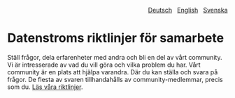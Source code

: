 <p align="right"><a href="CONTRIBUTING-de.md">Deutsch</a> &nbsp; <a href="CONTRIBUTING.md">English</a> &nbsp; <a href="CONTRIBUTING-sv.md">Svenska</a></p>

# Datenstroms riktlinjer för samarbete

Ställ frågor, dela erfarenheter med andra och bli en del av vårt community. Vi är intresserade av vad du vill göra och vilka problem du har. Vårt community är en plats att hjälpa varandra. Där du kan ställa och svara på frågor. De flesta av svaren tillhandahålls av community-medlemmar, precis som du. [Läs våra riktlinjer](https://datenstrom.se/sv/yellow/help/contributing-guidelines).
